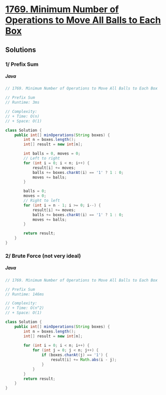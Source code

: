 <!-- problem:start -->
# [1769. Minimum Number of Operations to Move All Balls to Each Box](https://leetcode.com/problems/minimum-number-of-operations-to-move-all-balls-to-each-box)
## Solutions
<!-- solution:start -->
### 1/ Prefix Sum
<!-- tabs:start -->
##### Java
```java
// 1769. Minimum Number of Operations to Move All Balls to Each Box

// Prefix Sum
// Runtime: 3ms

// Complexity:
// + Time: O(n)
// + Space: O(1)

class Solution {
    public int[] minOperations(String boxes) {
        int n = boxes.length();
        int[] result = new int[n];

        int balls = 0, moves = 0;
        // Left to right
        for (int i = 0; i < n; i++) {
            result[i] += moves;
            balls += boxes.charAt(i) == '1' ? 1 : 0;
            moves += balls;
        }

        balls = 0;
        moves = 0;
        // Right to left
        for (int i = n - 1; i >= 0; i--) {
            result[i] += moves;
            balls += boxes.charAt(i) == '1' ? 1 : 0;
            moves += balls;
        }

        return result;
    }
}
```


### 2/ Brute Force (not very ideal)
<!-- tabs:start -->
##### Java
```java
// 1769. Minimum Number of Operations to Move All Balls to Each Box

// Prefix Sum
// Runtime: 146ms

// Complexity:
// + Time: O(n^2)
// + Space: O(1)

class Solution {
    public int[] minOperations(String boxes) {
        int n = boxes.length();
        int[] result = new int[n];
        
        for (int i = 0; i < n; i++) {
            for (int j = 0; j < n; j++) {
                if (boxes.charAt(j) == '1') {
                    result[i] += Math.abs(i - j);
                }
            }
        }
        return result;
    }
}
```
<!-- tabs:end -->
<!-- solution:end -->
<!-- problem:end -->
